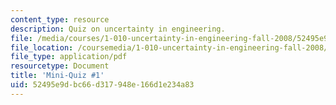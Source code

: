 ```yaml
---
content_type: resource
description: Quiz on uncertainty in engineering.
file: /media/courses/1-010-uncertainty-in-engineering-fall-2008/52495e9dbc66d317948e166d1e234a83_mini_quiz_1.pdf
file_location: /coursemedia/1-010-uncertainty-in-engineering-fall-2008/52495e9dbc66d317948e166d1e234a83_mini_quiz_1.pdf
file_type: application/pdf
resourcetype: Document
title: 'Mini-Quiz #1'
uid: 52495e9d-bc66-d317-948e-166d1e234a83
---
```

